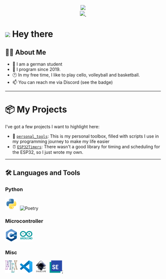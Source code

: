 <div id="header" align="center">
    <img src="https://media.giphy.com/media/s63Jzew1dfO3j6nndV/giphy.gif" width="300"/>
</div>

<div id="badges" align="center">
    <a href="https://discord.com/users/1086514620921040906">
        <img src="https://dcbadge.limes.pink/api/shield/1086514620921040906?style=flat"/>
    </a>
    <a href="https://github.com/HomerusJa/">
        <img src="https://komarev.com/ghpvc/?username=HomerusJa&style=flat&color=blue" alt=""/>
    </a>
</div>

# <img src="https://media.giphy.com/media/hvRJCLFzcasrR4ia7z/giphy.gif" width="30px"/> Hey there

## :man_technologist: About Me

- :school: I am a german student
- :calendar: I program since 2019. 
- :clock1: In my free time, I like to play cello, volleyball and basketball.
- :mailbox: You can reach me via Discord (see the badge)

---

# :package: My Projects

I've got a few projects I want to highlight here:

- :hammer: [`personal_tools`](https://github.com/HomerusJa/personal_tools): This is my personal toolbox, filled with scripts I use in my programming journey to make my life easier
- :alarm_clock: [`ESP32Timers`](https://github.com/HomerusJa/ESP32Timers): There wasn't a good library for timing and scheduling for the ESP32, so I just wrote my own.

---

## :hammer_and_wrench: Languages and Tools

### Python
<div id="Python">
    <img src="https://github.com/devicons/devicon/blob/master/icons/python/python-original.svg" title="Python" alt="Python" width="40" height="40"/>&nbsp;
    <img src="https://avatars.githubusercontent.com/u/48722593" title="Poetry" alt="Poetry" width="40" height="40"/>&nbsp;
</div>

### Microcontroller
<div id="C++/Arduino">
    <img src="https://github.com/devicons/devicon/blob/master/icons/cplusplus/cplusplus-original.svg" title="C++" alt="C++" width="40" height="40"/>&nbsp;
    <img src="https://github.com/devicons/devicon/blob/master/icons/arduino/arduino-original-wordmark.svg" title="Arduino" alt="Arduino" width="40" height="40"/>&nbsp;
</div>

### Misc
<div id="Misc">
    <img src="latexlogo.svg" title="LaTeX" alt="LaTeX" width="40" height="40"/>&nbsp;
    <img src="https://github.com/devicons/devicon/blob/master/icons/vscode/vscode-original.svg" title="VSCode" alt="VSCode" width="40" height="40"/>&nbsp;
    <img src="https://github.com/devicons/devicon/blob/master/icons/inkscape/inkscape-original-wordmark.svg" title="Inkscape" alt="Inkscape" width="40" height="40"/>&nbsp;
    <img src="Siemens Solid Edge.jpg" title="Solid Edge" alt="Solid Edge" width="40" height="40"/>;
</div>
